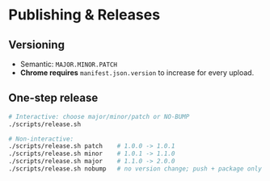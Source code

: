 # Publishing & Releases

## Versioning
- Semantic: `MAJOR.MINOR.PATCH`
- **Chrome requires** `manifest.json.version` to increase for every upload.

## One-step release
```bash
# Interactive: choose major/minor/patch or NO-BUMP
./scripts/release.sh

# Non-interactive:
./scripts/release.sh patch    # 1.0.0 -> 1.0.1
./scripts/release.sh minor    # 1.0.1 -> 1.1.0
./scripts/release.sh major    # 1.1.0 -> 2.0.0
./scripts/release.sh nobump   # no version change; push + package only
